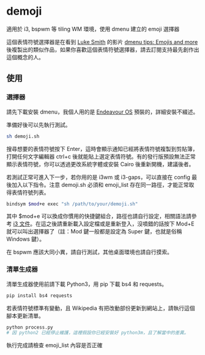 # demoji
適用於 i3, bspwm 等 tiling WM 環境，使用 dmenu 建立的 emoji 選擇器

這個表情符號選擇器是在看到 [Luke Smith](https://github.com/lukesmithxyz) 的影片 [dmenu tips: Emojis and more](https://youtu.be/UCEXY46t3OA) 後複製出的類似作品，如果你喜歡這個表情符號選擇器，請去訂閱支持最先創作出這個概念的人。

## 使用
### 選擇器

請先下載安裝 dmenu，我個人用的是 [Endeavour OS](https://endeavouros.com/) 預裝的，詳細安裝不綴述。

準備好後可以先執行測試。

``` bash
sh demoji.sh
```

搜尋想要的表情符號按下 Enter，這時會顯示通知已經將表情符號複製到剪貼簿，打開任何文字編輯器 ctrl+c 後就能貼上選定表情符號。有的發行版預設無法正常顯示表情符號，你可以透過更改系統字體或安裝 Cairo 後重新開機，建議後者。

若測試正常可進入下一步，若你用的是 i3wm 或 i3-gaps，可以直接在 config 最後加入以下指令。注意 demoji.sh 必須和 emoji_list 存在同一路徑，才能正常取得表情符號列表。

``` bash
bindsym $mod+e exec "sh /path/to/your/demoji.sh"
```

其中 $mod+e 可以換成你慣用的快捷鍵組合，路徑也請自行設定，相關語法請參考 [i3 文件](https://i3wm.org/docs/userguide.html#configuring)。在這之後請重新載入設定檔或是重新登入，沒噴錯的話按下 Mod+E 就可以叫出選擇器了（註：Mod 鍵一般都是設定為 Super 鍵，也就是俗稱 Windows 鍵）。

在 bspwm 應該大同小異，請自行測試，其他桌面環境也請自行摸索。

### 清單生成器

清單生成器使用前請下載 Python3，用 pip 下載 bs4 和 requests。

``` bash
pip install bs4 requests
```

若表情符號標準有變動，且 Wikipedia 有把改動部份更新到網站上，請執行這個腳本更新清單。

``` bash
python process.py
# 因 python2 已經停止維護，這裡假設你已經安裝好 python3m，且了解當中的差異。
```

執行完成請檢查 emoji_list 內容是否正確
